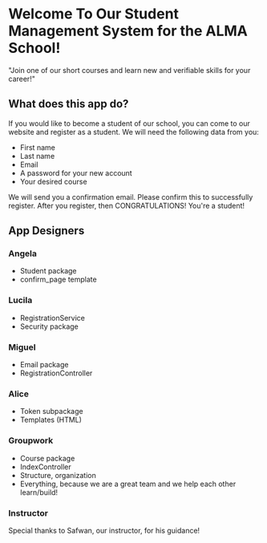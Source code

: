 # Welcome To Our Student Management System for the ALMA School!

"Join one of our short courses and learn new and verifiable skills for your career!"

## What does this app do?

If you would like to become a student of our school, you can come to our website and register as a student.
We will need the following data from you:
- First name
- Last name
- Email
- A password for your new account
- Your desired course

We will send you a confirmation email. Please confirm this to successfully register.
After you register, then CONGRATULATIONS! You're a student!

## App Designers


### Angela
- Student package
- confirm_page template

### Lucila
- RegistrationService
- Security package

### Miguel
- Email package
- RegistrationController

###  Alice
- Token subpackage
- Templates (HTML)

### Groupwork
- Course package
- IndexController
- Structure, organization
- Everything, because we are a great team and we help each other learn/build!

### Instructor
Special thanks to Safwan, our instructor, for his guidance!

## 


